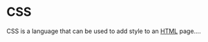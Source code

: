 # CSS

CSS is a language that can be used to add style to an [HTML](/wiki/HTML) page....







        



        

        
        